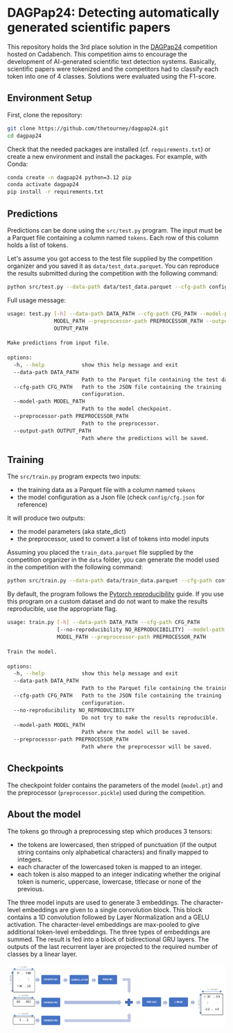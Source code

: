 # DAGPap24: Detecting automatically generated scientific papers

This repository holds the 3rd place solution in the [DAGPap24](https://www.codabench.org/competitions/2431/) competition hosted on Cadabench. This competition aims to encourage the development of AI-generated scientific text detection systems. Basically, scientific papers were tokenized and the competitors had to classify each token into one of 4 classes. Solutions were evaluated using the F1-score.

## Environment Setup

First, clone the repository:
```sh
git clone https://github.com/thetourney/dagpap24.git
cd dagpap24
```

Check that the needed packages are installed (cf. `requirements.txt`) or create a new environment and install the packages. For example, with Conda:
```sh
conda create -n dagpap24 python=3.12 pip
conda activate dagpap24
pip install -r requirements.txt
```

## Predictions

Predictions can be done using the `src/test.py` program. The input must be a Parquet file containing a column named `tokens`. Each row of this column holds a list of tokens. 

Let's assume you got access to the test file supplied by the competition organizer and you saved it as `data/test_data.parquet`. You can reproduce the results submitted during the competition with the following command:
```sh
python src/test.py --data-path data/test_data.parquet --cfg-path config/cfg.json --model-path checkpoint/model.pt --preprocessor-path checkpoint/preprocessor.pickle --output-path predictions.parquet
```

Full usage message:
```sh
usage: test.py [-h] --data-path DATA_PATH --cfg-path CFG_PATH --model-path
               MODEL_PATH --preprocessor-path PREPROCESSOR_PATH --output-path
               OUTPUT_PATH

Make predictions from input file.

options:
  -h, --help            show this help message and exit
  --data-path DATA_PATH
                        Path to the Parquet file containing the test data.
  --cfg-path CFG_PATH   Path to the JSON file containing the training
                        configuration.
  --model-path MODEL_PATH
                        Path to the model checkpoint.
  --preprocessor-path PREPROCESSOR_PATH
                        Path to the preprocessor.
  --output-path OUTPUT_PATH
                        Path where the predictions will be saved.

```

## Training

The `src/train.py` program expects two inputs:
- the training data as a Parquet file with a column named `tokens`
- the model configuration as a Json file (check `config/cfg.json` for reference)

It will produce two outputs:
- the model parameters (aka state_dict)
- the preprocessor, used to convert a list of tokens into model inputs

Assuming you placed the `train_data.parquet` file supplied by the competition organizer in the `data` folder, you can generate the model used in the competition with the following command:
```sh
python src/train.py --data-path data/train_data.parquet --cfg-path config/cfg.json --model-path checkpoint/model.pt --preprocessor-path checkpoint/preprocessor.pickle
```

By default, the program follows the [Pytorch reproducibility](https://pytorch.org/docs/stable/notes/randomness.html) guide. If you use this program on a custom dataset and do not want to make the results reproducible, use the appropriate flag.

```sh
usage: train.py [-h] --data-path DATA_PATH --cfg-path CFG_PATH
                [--no-reproducibility NO_REPRODUCIBILITY] --model-path
                MODEL_PATH --preprocessor-path PREPROCESSOR_PATH

Train the model.

options:
  -h, --help            show this help message and exit
  --data-path DATA_PATH
                        Path to the Parquet file containing the training data.
  --cfg-path CFG_PATH   Path to the JSON file containing the training
                        configuration.
  --no-reproducibility NO_REPRODUCIBILITY
                        Do not try to make the results reproducible.
  --model-path MODEL_PATH
                        Path where the model will be saved.
  --preprocessor-path PREPROCESSOR_PATH
                        Path where the preprocessor will be saved.

```

## Checkpoints

The checkpoint folder contains the parameters of the model (`model.pt`) and the preprocessor (`preprocessor.pickle`) used during the competition.

## About the model

The tokens go through a preprocessing step which produces 3 tensors:

- the tokens are lowercased, then stripped of punctuation (if the output string contains only alphabetical characters) and finally mapped to integers.
- each character of the lowercased token is mapped to an integer.
- each token is also mapped to an integer indicating whether the original token is numeric, uppercase, lowercase, titlecase or none of the previous.

The three model inputs are used to generate 3 embeddings. The character-level embeddings are given to a single convolution block. This block contains a 1D convolution followed by Layer Normalization and a GELU activation. The character-level embeddings are max-pooled to give additional token-level embeddings. The three types of embeddings are summed. The result is fed into a block of bidirectional GRU layers. The outputs of the last recurrent layer are projected to the required number of classes by a linear layer.

![Architecture](architecture.png)
